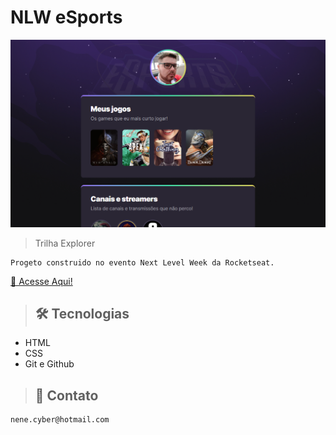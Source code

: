 # NLW eSports 

![previw](./.github/previw.png)

> Trilha Explorer

    Progeto construido no evento Next Level Week da Rocketseat.


[🔗 Acesse Aqui!](https://maximuspho.github.io/nlw/nlw)

> ## 🛠️ Tecnologias

- HTML
- CSS
- Git e Github

> ## 📲 Contato

    nene.cyber@hotmail.com